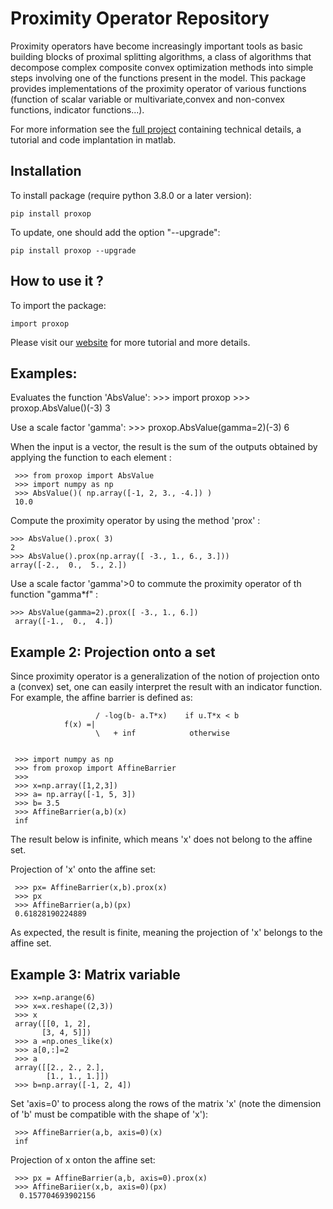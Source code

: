
# Proximity Operator Repository 

Proximity operators have become increasingly important tools as basic 
building blocks of proximal splitting algorithms, a class of algorithms 
that decompose complex composite convex optimization methods into simple 
steps involving one of the functions present in the model. This package provides
implementations of the proximity operator of various
functions (function of scalar variable or multivariate,convex and non-convex functions, 
indicator functions...). 

For more information see the [full project](http://proximity-operator.net/) containing technical details, a tutorial and code implantation in matlab.

## Installation

To install package (require python 3.8.0 or a later version):

    pip install proxop

To update, one should add the option "--upgrade":

    pip install proxop --upgrade

## How to use it ?

To import the package:

    import proxop

Please visit our [website](http://proximity-operator.net/)  for more tutorial and more details.

## Examples:

Evaluates the function 'AbsValue':
    >>> import proxop
    >>> proxop.AbsValue()(-3)
    3

Use a scale factor 'gamma':
    >>> proxop.AbsValue(gamma=2)(-3)
    6

When the input is a vector, the result is the sum of the outputs obtained by applying the function to each element :

     >>> from proxop import AbsValue
     >>> import numpy as np
     >>> AbsValue()( np.array([-1, 2, 3., -4.]) )
     10.0
  
Compute the proximity operator by using the method 'prox' :

    >>> AbsValue().prox( 3)
    2
    >>> AbsValue().prox(np.array([ -3., 1., 6., 3.]))
    array([-2.,  0.,  5., 2.])


Use a scale factor 'gamma'>0 to commute the proximity operator of  th function "gamma*f" :

    >>> AbsValue(gamma=2).prox([ -3., 1., 6.])
     array([-1.,  0.,  4.])

## Example 2: Projection onto a set
Since proximity operator is a generalization of the notion of projection onto a (convex) set,
one can easily interpret the result with an indicator function. For example, the affine barrier is defined as:

                       / -log(b- a.T*x)    if u.T*x < b
                f(x) =|
                       \   + inf            otherwise


     >>> import numpy as np
     >>> from proxop import AffineBarrier
     >>>
     >>> x=np.array([1,2,3])
     >>> a= np.array([-1, 5, 3])
     >>> b= 3.5
     >>> AffineBarrier(a,b)(x)
     inf  

The result below is infinite, which means 'x' does not belong to the affine set.

Projection of 'x' onto the affine set:

     >>> px= AffineBarrier(x,b).prox(x) 
     >>> px
     >>> AffineBarrier(a,b)(px)
     0.61828190224889

As expected, the result is finite, meaning the projection of 'x' belongs to the affine set.

## Example 3: Matrix variable

     >>> x=np.arange(6)
     >>> x=x.reshape((2,3))
     >>> x
     array([[0, 1, 2],
           [3, 4, 5]])
     >>> a =np.ones_like(x)
     >>> a[0,:]=2
     >>> a
     array([[2., 2., 2.],
            [1., 1., 1.]])
     >>> b=np.array([-1, 2, 4])

Set 'axis=0' to process along the rows of the matrix 'x' (note the dimension of 'b'
must be compatible with the shape of 'x'):

     >>> AffineBarrier(a,b, axis=0)(x)
     inf

 Projection of x onton the affine set:

     >>> px = AffineBarrier(a,b, axis=0).prox(x)  
     >>> AffineBariier(x,b, axis=0)(px)
      0.157704693902156